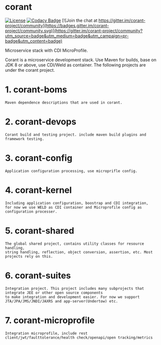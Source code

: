 # corant

[![License](https://img.shields.io/:license-Apache2-blue.svg)](http://www.apache.org/licenses/LICENSE-2.0)
[![Codacy Badge](https://api.codacy.com/project/badge/Grade/20220b8b4baf4a93a0a868ec80d1468c)](https://app.codacy.com/app/finesoft/corant?utm_source=github.com&utm_medium=referral&utm_content=finesoft/corant&utm_campaign=Badge_Grade_Dashboard) [![Join the chat at https://gitter.im/corant-project/community](https://badges.gitter.im/corant-project/community.svg)](https://gitter.im/corant-project/community?utm_source=badge&utm_medium=badge&utm_campaign=pr-badge&utm_content=badge)

Microservice stack with CDI MicroProfile.

Corant is a microservice development stack. Use Maven for builds, base on JDK 8 or above, use CDI/Weld as container.
The following projects are under the corant project.

# 1. corant-boms 
    Maven dependence descriptions that are used in corant.
# 2. corant-devops 
    Corant build and testing project. include maven build plugins and framework testing.
# 3. corant-config 
    Application configuration processing, use microprifle config.
# 4. corant-kernel 
    Including application configuration, boostrap and CDI integration, 
    for now we use WELD as CDI container and Microprofile config as configuration processer.
# 5. corant-shared 
    The global shared project, contains utility classes for resource handling, 
    string handling, reflection, object conversion, assertion, etc. Most projects rely on this.
# 6. corant-suites 
    Integration project. This project includes many subprojects that integrate JEE or other open source components
    to make integration and development easier. For now we support JTA/JPA/JMS/JNDI/JAXRS and app-server(Undertow) etc.
# 7. corant-microprofile 
    Integration microprofile, include rest client/jwt/faulttolerance/health check/openapi/open tracking/metrics

